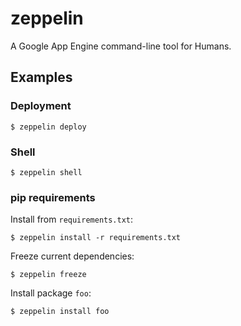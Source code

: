 zeppelin
========

A Google App Engine command-line tool for Humans.

## Examples

### Deployment

    $ zeppelin deploy

### Shell

    $ zeppelin shell


### pip requirements

Install from `requirements.txt`:

    $ zeppelin install -r requirements.txt

Freeze current dependencies:

    $ zeppelin freeze

Install package `foo`:

    $ zeppelin install foo
